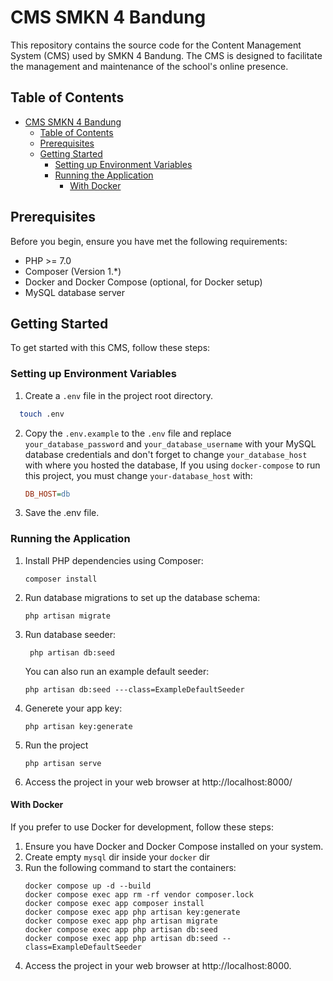 # CMS SMKN 4 Bandung

This repository contains the source code for the Content Management System (CMS) used by SMKN 4 Bandung. The CMS is designed to facilitate the management and maintenance of the school's online presence.

## Table of Contents

- [CMS SMKN 4 Bandung](#cms-smkn-4-bandung)
  - [Table of Contents](#table-of-contents)
  - [Prerequisites](#prerequisites)
  - [Getting Started](#getting-started)
    - [Setting up Environment Variables](#setting-up-environment-variables)
    - [Running the Application](#running-the-application)
      - [With Docker](#with-docker)

## Prerequisites

Before you begin, ensure you have met the following requirements:

- PHP >= 7.0
- Composer (Version 1.\*)
- Docker and Docker Compose (optional, for Docker setup)
- MySQL database server

## Getting Started

To get started with this CMS, follow these steps:

### Setting up Environment Variables

1. Create a `.env` file in the project root directory.

```sh
  touch .env
```

2. Copy the `.env.example` to the `.env` file and replace `your_database_password` and `your_database_username` with your MySQL database credentials and don't forget to change `your_database_host` with where you hosted the database, If you using `docker-compose` to run this project, you must change `your-database_host` with:

   ```ini
   DB_HOST=db
   ```

3. Save the .env file.

### Running the Application

1. Install PHP dependencies using Composer:
   ```
   composer install
   ```
2. Run database migrations to set up the database schema:
   ```
   php artisan migrate
   ```
3. Run database seeder:

   ```
    php artisan db:seed
   ```

   You can also run an example default seeder:

   ```
   php artisan db:seed ---class=ExampleDefaultSeeder
   ```

4. Generete your app key:
   ```
   php artisan key:generate
   ```
5. Run the project
   ```
   php artisan serve
   ```
6. Access the project in your web browser at http://localhost:8000/

#### With Docker

If you prefer to use Docker for development, follow these steps:

1. Ensure you have Docker and Docker Compose installed on your system.
2. Create empty `mysql` dir inside your `docker` dir
3. Run the following command to start the containers:
   ```
   docker compose up -d --build
   docker compose exec app rm -rf vendor composer.lock
   docker compose exec app composer install
   docker compose exec app php artisan key:generate
   docker compose exec app php artisan migrate
   docker compose exec app php artisan db:seed
   docker compose exec app php artisan db:seed --class=ExampleDefaultSeeder
   ```
4. Access the project in your web browser at http://localhost:8000.
